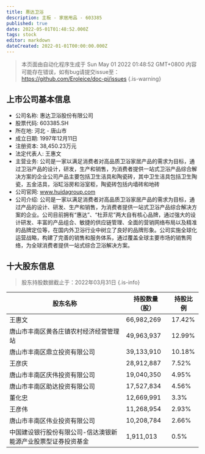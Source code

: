 ```yaml
---
title: 惠达卫浴
description: 主板 - 家居用品 - 603385
published: true
date: 2022-05-01T01:48:52.000Z
tags: stock
editor: markdown
dateCreated: 2022-01-01T00:00:00.000Z
---
```


> 本页面由自动化程序生成于 Sun May 01 2022 01:48:52 GMT+0800
> 内容可能存在错误，如有bug请提交issue至：https://github.com/Eroleice/doc-pi/issues
{.is-warning}

## 上市公司基本信息
- 公司名称: 惠达卫浴股份有限公司
- 股票代码: 603385.SH
- 所在地: 河北 - 唐山市
- 成立日期: 1997年12月11日
- 注册资本: 38,450.23万元
- 法定代表人: 王惠文
- 主营业务: 公司是一家以满足消费者对高品质卫浴家居产品的需求为目标，通过卫浴产品的设计，研发，生产和销售，为消费者提供一站式卫浴产品综合解决方案的企业公司产品主要包括卫生洁具和陶瓷砖，其中卫生洁具包括卫生陶瓷，五金洁具，浴缸浴房和浴室柜，陶瓷砖包括内墙砖和地砖
- 公司官网: www.huidagroup.com
- 公司介绍: 公司是一家以满足消费者对高品质卫浴家居产品的需求为目标，通过产品的设计、研发、生产和销售，为消费者提供一站式卫浴产品综合解决方案的企业。公司目前拥有“惠达”、“杜菲尼”两大自有核心品牌，通过强大的设计研发、丰富的产品组合、敏捷的供应链管理、全面的营销网络布局以及精准的品牌定位等，在国内外卫浴行业中树立了良好的品牌形象。公司实施全球化运营战略，构建了完善的销售和服务体系，通过覆盖全球主要市场的销售网络，为全球消费者提供一站式综合卫浴解决方案。


## 十大股东信息
> 股东持股数据截止于：2022年03月31日
{.is-info}

| 股东名称 | 持股数量（股） | 持股比例 |
| --- | --- | --- |
| 王惠文 | 66,982,269 | 17.42% |
| 唐山市丰南区黄各庄镇农村经济经营管理站 | 49,963,937 | 12.99% |
| 唐山市丰南区鼎立投资有限公司 | 39,133,910 | 10.18% |
| 王彦庆 | 28,912,887 | 7.52% |
| 唐山市丰南区庆伟投资有限公司 | 19,040,350 | 4.95% |
| 唐山市丰南区助达投资有限公司 | 17,527,834 | 4.56% |
| 董化忠 | 12,669,991 | 3.3% |
| 王彦伟 | 11,268,954 | 2.93% |
| 唐山市丰南区伟业投资有限公司 | 10,208,784 | 2.66% |
| 中国建设银行股份有限公司-信达澳银新能源产业股票型证券投资基金 | 1,911,013 | 0.5% |




